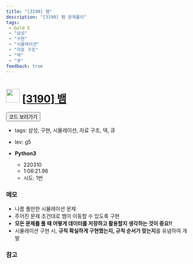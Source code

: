 ```yaml
---
title: "[3190] 뱀"
description: "[3190] 뱀 문제풀이"
tags: 
 - Gold 5
 - "삼성"
 - "구현"
 - "시뮬레이션"
 - "자료 구조"
 - "덱"
 - "큐"
feedback: true
---
```

<h1><img src="https://doky.space/assets/icpclev/g5.svg" height="37px"> <a href="http://icpc.me/3190" target="_blank">[3190] 뱀</a></h1>

<a href="https://github.com/DokySp/acmicpc-practice/tree/master/3190"><button class="btn btn-info">코드 보러가기</button></a>

- tags: 삼성, 구현, 시뮬레이션, 자료 구조, 덱, 큐
- lev: g5

- **Python3**

  - 220310
  - 1:06:21.96
  - 시도: 1번

### 메모

- 나름 풀만한 시뮬레이션 문제
- 주어진 문제 조건대로 뱀이 이동할 수 있도록 구현
- **모든 문제를 풀 때 어떻게 데이터를 저장하고 활용할지 생각하는 것이 중요!!**
- 시뮬레이션 구현 시, **규칙 확실하게 구현했는지, 규칙 순서가 맞는지**를 유념하여 개발

### 참고
